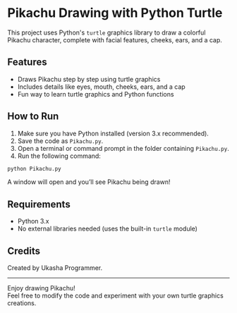 # Pikachu Drawing with Python Turtle

This project uses Python's `turtle` graphics library to draw a colorful Pikachu character, complete with facial features, cheeks, ears, and a cap.

## Features

- Draws Pikachu step by step using turtle graphics
- Includes details like eyes, mouth, cheeks, ears, and a cap
- Fun way to learn turtle graphics and Python functions

## How to Run

1. Make sure you have Python installed (version 3.x recommended).
2. Save the code as `Pikachu.py`.
3. Open a terminal or command prompt in the folder containing `Pikachu.py`.
4. Run the following command:

```bash
python Pikachu.py
```

A window will open and you’ll see Pikachu being drawn!

## Requirements

- Python 3.x
- No external libraries needed (uses the built-in `turtle` module)

## Credits

Created by Ukasha Programmer.

---

Enjoy drawing Pikachu!  
Feel free to modify the code and experiment with your own turtle graphics creations.
